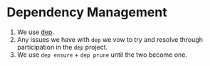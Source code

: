 Dependency Management
=====================

1. We use [dep](https://github.com/golang/dep).
1. Any issues we have with `dep` we vow to try and resolve through participation in the `dep` project.
1. We use `dep ensure` + `dep prune` until the two become one.
